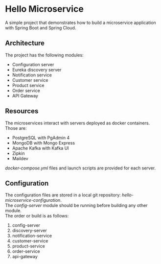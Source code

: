 # Hello Microservice

A simple project that demonstrates how to build a microservice application with Spring Boot and Spring Cloud.

## Architecture

The project has the following modules:

* Configuration server
* Eureka discovery server
* Notification service
* Customer service
* Product service
* Order service
* API Gateway

## Resources

The microservices interact with servers deployed as docker containers.
Those are:

* PostgreSQL with PgAdmin 4
* MongoDB with Mongo Express
* Apache Kafka with Kafka UI
* Zipkin
* Maildev

_docker-compose.yml_ files and launch scripts are provided for each server.

## Configuration

The configuration files are stored in a local git repository: _hello-microservice-configuration_.<br>
The _config-server_ module should be running before building any other module.<br>
The order or build is as follows:

1. config-server
2. discovery-server
3. notification-service
4. customer-service
5. product-service
6. order-service
7. api-gateway

